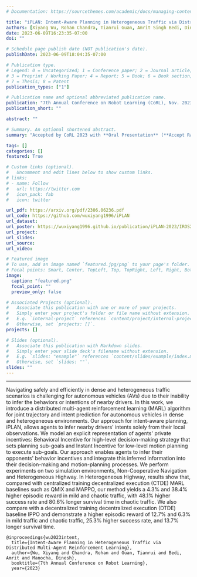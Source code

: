 ```yaml
---
# Documentation: https://sourcethemes.com/academic/docs/managing-content/

title: "iPLAN: Intent-Aware Planning in Heterogeneous Traffic via Distributed Multi-Agent Reinforcement Learning"
authors: [Xiyang Wu, Rohan Chandra, Tianrui Guan, Amrit Singh Bedi, Dinesh Manocha]
date: 2023-06-09T16:23:35-07:00
doi: ""

# Schedule page publish date (NOT publication's date).
publishDate: 2023-06-09T18:04:35-07:00

# Publication type.
# Legend: 0 = Uncategorized; 1 = Conference paper; 2 = Journal article;
# 3 = Preprint / Working Paper; 4 = Report; 5 = Book; 6 = Book section;
# 7 = Thesis; 8 = Patent
publication_types: ["1"]

# Publication name and optional abbreviated publication name.
publication: "7th Annual Conference on Robot Learning (CoRL), Nov. 2023, Atlanta, GA"
publication_short: ""

abstract: ""

# Summary. An optional shortened abstract.
summary: "Accepted by CoRL 2023 with **Oral Presentation** (**Accept Rate 6.6%**), Received **Best Paper Award** at IROS 2023 MRS Workshop"

tags: []
categories: []
featured: True

# Custom links (optional).
#   Uncomment and edit lines below to show custom links.
# links:
# - name: Follow
#   url: https://twitter.com
#   icon_pack: fab
#   icon: twitter

url_pdf: https://arxiv.org/pdf/2306.06236.pdf
url_code: https://github.com/wuxiyang1996/iPLAN
url_dataset:
url_poster: https://wuxiyang1996.github.io/publication/iPLAN-2023/IROS2023_Poster.pdf
url_project:
url_slides:
url_source:
url_video:

# Featured image
# To use, add an image named `featured.jpg/png` to your page's folder. 
# Focal points: Smart, Center, TopLeft, Top, TopRight, Left, Right, BottomLeft, Bottom, BottomRight.
image:
  caption: "featured.png"
  focal_point: ""
  preview_only: false

# Associated Projects (optional).
#   Associate this publication with one or more of your projects.
#   Simply enter your project's folder or file name without extension.
#   E.g. `internal-project` references `content/project/internal-project/index.md`.
#   Otherwise, set `projects: []`.
projects: []

# Slides (optional).
#   Associate this publication with Markdown slides.
#   Simply enter your slide deck's filename without extension.
#   E.g. `slides: "example"` references `content/slides/example/index.md`.
#   Otherwise, set `slides: ""`.
slides: ""
---
```

---
Navigating safely and efficiently in dense and heterogeneous traffic scenarios is challenging for autonomous vehicles (AVs) due to their inability to infer the behaviors or intentions of nearby drivers. In this work, we introduce a distributed multi-agent reinforcement learning (MARL) algorithm for joint trajectory and intent prediction for autonomous vehicles in dense and heterogeneous environments. Our approach for intent-aware planning, iPLAN, allows agents to infer nearby drivers' intents solely from their local observations. We model an explicit representation of agents' private incentives: Behavioral Incentive for high-level decision-making strategy that sets planning sub-goals and Instant Incentive for low-level motion planning to execute sub-goals. Our approach enables agents to infer their opponents' behavior incentives and integrate this inferred information into their decision-making and motion-planning processes. We perform experiments on two simulation environments, Non-Cooperative Navigation and Heterogeneous Highway. In Heterogeneous Highway, results show that, compared with centralized training decentralized execution (CTDE) MARL baselines such as QMIX and MAPPO, our method yields a 4.3% and 38.4% higher episodic reward in mild and chaotic traffic, with 48.1% higher success rate and 80.6% longer survival time in chaotic traffic. We also compare with a decentralized training decentralized execution (DTDE) baseline IPPO and demonstrate a higher episodic reward of 12.7% and 6.3% in mild traffic and chaotic traffic, 25.3% higher success rate, and 13.7% longer survival time.
```
@inproceedings{wu2023intent, 
  title={Intent-Aware Planning in Heterogeneous Traffic via Distributed Multi-Agent Reinforcement Learning}, 
  author={Wu, Xiyang and Chandra, Rohan and Guan, Tianrui and Bedi, Amrit and Manocha, Dinesh}, 
  booktitle={7th Annual Conference on Robot Learning}, 
  year={2023}
```
